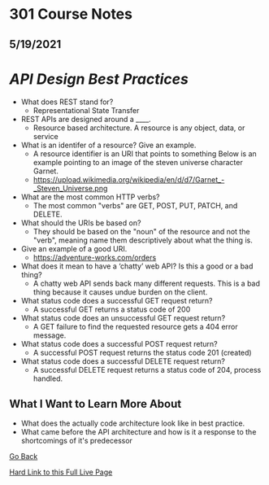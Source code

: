 # 301 Course Notes
## 5/19/2021

# *API Design Best Practices*
- What does REST stand for?
  - Representational State Transfer
- REST APIs are designed around a ____.
  - Resource based architecture. A resource is any object, data, or service
- What is an identifer of a resource? Give an example.
  - A resource identifier is an URI that points to something Below is an example pointing to an image of the steven universe character Garnet.
  - https://upload.wikimedia.org/wikipedia/en/d/d7/Garnet_-_Steven_Universe.png
- What are the most common HTTP verbs?
  - The most common "verbs" are GET, POST,  PUT, PATCH, and DELETE.
- What should the URIs be based on?
  - They should be based on the "noun" of the resource and not the "verb", meaning name them descriptively about what the thing is.
- Give an example of a good URI.
  - https://adventure-works.com/orders
- What does it mean to have a ‘chatty’ web API? Is this a good or a bad thing?
  - A chatty web API sends back many different requests. This is a bad thing because it causes undue burden on the client.
- What status code does a successful GET request return?
  - A successful GET returns a status code of 200
- What status code does an unsuccessful GET request return?
  - A GET failure to find the requested resource gets a 404 error message.
- What status code does a successful POST request return?
  - A successful POST request returns the status code 201 (created)
- What status code does a successful DELETE request return?
  - A successful DELETE request returns a status code of 204, process handled.

## What I Want to Learn More About ##
- What does the actually code architecture look like in best practice.
- What came before the API architecture and how is it a response to the shortcomings of it's predecessor



[Go Back](README.md)

[Hard Link to this Full Live Page](https://charles-bofferding.github.io/reading-notes/301-08.html)